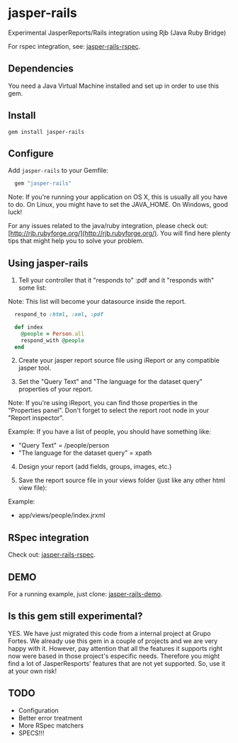 # jasper-rails

Experimental JasperReports/Rails integration using Rjb (Java Ruby Bridge)

For rspec integration, see: [jasper-rails-rspec](http://github.com/fortesinformatica/jasper-rails-rspec).

## Dependencies

You need a Java Virtual Machine installed and set up in order to use this gem.

## Install

```
gem install jasper-rails
```

## Configure

Add `jasper-rails` to your Gemfile:

```ruby
  gem "jasper-rails"
```

Note: If you're running your application on OS X, this is usually all you have to do. On Linux, you might have
to set the JAVA_HOME. On Windows, good luck!

For any issues related to the java/ruby integration, please check out: [http://rjb.rubyforge.org/](http://rjb.rubyforge.org/). You will find here plenty tips that might help you to solve your problem.

## Using jasper-rails

1) Tell your controller that it "responds to" :pdf and it "responds with" some list:

Note: This list will become your datasource inside the report.

```ruby
  respond_to :html, :xml, :pdf

  def index
    @people = Person.all
    respond_with @people
  end
```

2) Create your jasper report source file using iReport or any compatible jasper tool.

3) Set the "Query Text" and "The language for the dataset query" properties of your report. 

Note: If you're using iReport, you can find those properties in the "Properties panel". 
Don't forget to select the report root node in your "Report inspector".

Example: If you have a list of people, you should have something like:
* "Query Text" = /people/person
* "The language for the dataset query" = xpath

4) Design your report (add fields, groups, images, etc.)

5) Save the report source file in your views folder (just like any other html view file):

Example:
 
* app/views/people/index.jrxml

## RSpec integration
Check out: [jasper-rails-rspec](http://github.com/fortesinformatica/jasper-rails-rspec).

## DEMO
For a running example, just clone: [jasper-rails-demo](http://github.com/fortesinformatica/jasper-rails-demo).

## Is this gem still experimental?
YES. We have just migrated this code from a internal project at Grupo Fortes. We already use this gem in a couple of projects and we are very happy with it.
However, pay attention that all the features it supports right now were based in those project's especific needs. Therefore you might find a lot of 
JasperResports' features that are not yet supported. So, use it at your own risk! 
   
## TODO
* Configuration
* Better error treatment
* More RSpec matchers
* SPECS!!!
